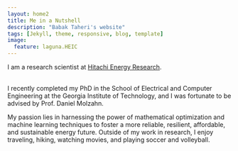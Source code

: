 ```yaml
---
layout: home2
title: Me in a Nutshell
description: "Babak Taheri's website"
tags: [Jekyll, theme, responsive, blog, template]
image:
  feature: laguna.HEIC
---
```


I am a research scientist at <a href="https://www.hitachienergy.com/us/en" target="_blank">Hitachi Energy Research</a>.

<br />
I recently completed my PhD in the School of Electrical and Computer Engineering at the Georgia Institute of Technology, and I was fortunate to be advised by Prof. <a href="https://molzahn.github.io" target="_blank"></a>Daniel Molzahn.

<br />

My passion lies in harnessing the power of mathematical optimization and machine learning techniques to foster a more reliable, resilient, affordable, and sustainable energy future. Outside of my work in research, I enjoy traveling, hiking, watching movies, and playing soccer and volleyball.
<br />


